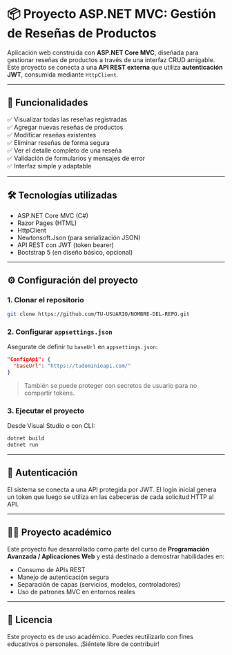 
# 📦 Proyecto ASP.NET MVC: Gestión de Reseñas de Productos

Aplicación web construida con **ASP.NET Core MVC**, diseñada para gestionar reseñas de productos a través de una interfaz CRUD amigable. Este proyecto se conecta a una **API REST externa** que utiliza **autenticación JWT**, consumida mediante `HttpClient`.

---

## 🚀 Funcionalidades

✅ Visualizar todas las reseñas registradas  
✅ Agregar nuevas reseñas de productos  
✅ Modificar reseñas existentes  
✅ Eliminar reseñas de forma segura  
✅ Ver el detalle completo de una reseña  
✅ Validación de formularios y mensajes de error  
✅ Interfaz simple y adaptable

---

## 🛠️ Tecnologías utilizadas

- ASP.NET Core MVC (C#)
- Razor Pages (HTML)
- HttpClient
- Newtonsoft.Json (para serialización JSON)
- API REST con JWT (token bearer)
- Bootstrap 5 (en diseño básico, opcional)

---

## ⚙️ Configuración del proyecto

### 1. Clonar el repositorio

```bash
git clone https://github.com/TU-USUARIO/NOMBRE-DEL-REPO.git
```

### 2. Configurar `appsettings.json`

Asegurate de definir tu `baseUrl` en `appsettings.json`:

```json
"ConfigApi": {
  "baseUrl": "https://tudominioapi.com/"
}
```

> También se puede proteger con secretos de usuario para no compartir tokens.

### 3. Ejecutar el proyecto

Desde Visual Studio o con CLI:

```bash
dotnet build
dotnet run
```

---

## 🔐 Autenticación

El sistema se conecta a una API protegida por JWT. El login inicial genera un token que luego se utiliza en las cabeceras de cada solicitud HTTP al API.

---

## 🧑‍🏫 Proyecto académico

Este proyecto fue desarrollado como parte del curso de **Programación Avanzada / Aplicaciones Web** y está destinado a demostrar habilidades en:

- Consumo de APIs REST
- Manejo de autenticación segura
- Separación de capas (servicios, modelos, controladores)
- Uso de patrones MVC en entornos reales

---

## 📄 Licencia

Este proyecto es de uso académico. Puedes reutilizarlo con fines educativos o personales. ¡Siéntete libre de contribuir!
